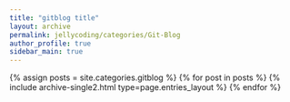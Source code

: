 ```yaml
---
title: "gitblog title"
layout: archive
permalink: jellycoding/categories/Git-Blog
author_profile: true
sidebar_main: true
---
```


{% assign posts = site.categories.gitblog %}
{% for post in posts %} {% include archive-single2.html type=page.entries_layout %} {% endfor %}